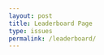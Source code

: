 ```yaml
---
layout: post
title: Leaderboard Page
type: issues
permalink: /leaderboard/
---
```

<html lang="en">
<head>
    <meta charset="UTF-8">
    <meta name="viewport" content="width=device-width, initial-scale=1.0">
    <title>Leaderboard Page</title>
    <link rel="stylesheet" href="styles.css">
    <style>
        * {
            margin: 0;
            padding: 0;
            box-sizing: border-box;
        }

        body {
            font-family: Arial, sans-serif;
            display: flex;
            justify-content: center;
            background-color: #121212;
            padding: 20px;
        }

        .leaderboard-container {
            max-width: 1200px;
            width: 100%;
            background-color: #121212;
            border-radius: 8px;
            padding: 20px;
            box-shadow: 0px 4px 10px rgba(0, 0, 0, 0.1);
        }

        .header {
            text-align: center;
            padding: 20px;
            background-color: #2a7de1;
            border-radius: 8px;
            color: #ffffff;
        }

        .header h1 {
            font-size: 2em;
        }

        /* New Button Style for Team Links */
        button {
            background: #fbca1f;
            font-family: inherit;
            padding: 0.6em 1.3em;
            font-weight: 900;
            font-size: 18px;
            border: 3px solid black;
            border-radius: 0.4em;
            box-shadow: 0.1em 0.1em;
            cursor: pointer;
            width: 100%;
            text-align: left;
        }

        button:hover {
            transform: translate(-0.05em, -0.05em);
            box-shadow: 0.15em 0.15em;
        }

        button:active {
            transform: translate(0.05em, 0.05em);
            box-shadow: 0.05em 0.05em;
        }

        .stats-container {
            display: flex;
            justify-content: space-between;
            padding: 10px 0;
            color: black;
            font-weight: bold;
        }

        .team-members {
            font-size: 0.9em;
            color: #333333;
        }

    </style>
</head>
<body>

<div class="leaderboard-container">
    <div class="header">
        <h1>Leaderboard</h1>
        <p>Ranking Teams by Balance</p>
    </div>
    <div class="team-list" id="team-list">
        <!-- Team template for each leaderboard entry -->
        <template id="team-template">
            <a href="#" target="_blank"> <!-- Link placeholder -->
                <button>
                    <div class="team-card">
                        <div class="rank">#<span class="rank-number"></span> <span class="team-name"></span></div>
                        <div class="stats-container">
                            <div class="balance">Balance: <span class="balance-amount"></span></div>
                            <div class="roi">ROI: <span class="roi-percentage"></span></div>
                        </div>
                        <div class="team-members">
                            <strong>Team Members:</strong>
                            <ul class="member-list"></ul>
                        </div>
                    </div>
                </button>
            </a>
        </template>
    </div>
</div>

<script>
    // Team data with link, balance, ROI, and team members
    const teamsData = [
        { name: "Team Alpha", balance: 3200, roi: "15%", members: ["Alice", "Bob", "Charlie"], link: "https://drishyamody.github.io/CollegeAppFrontend/Team/" },
        { name: "Team Beta", balance: 2900, roi: "10%", members: ["David", "Eva", "Frank"], link: "https://drishyamody.github.io/CollegeAppFrontend/Team/" },
        { name: "Team Gamma", balance: 2500, roi: "12%", members: ["George", "Helen", "Ivy"], link: "https://drishyamody.github.io/CollegeAppFrontend/Team/" },
        { name: "Team Delta", balance: 2100, roi: "11%", members: ["Jack", "Kara", "Liam"], link: "https://drishyamody.github.io/CollegeAppFrontend/Team/" },
        { name: "Team Epsilon", balance: 4000, roi: "14%", members: ["Mona", "Nathan", "Olivia"], link: "https://drishyamody.github.io/CollegeAppFrontend/Team/" },
        { name: "Team Zeta", balance: 3000, roi: "9%", members: ["Paul", "Quincy", "Rachel"], link: "https://drishyamody.github.io/CollegeAppFrontend/Team/" }
    ];

    // Sort teams by balance in descending order
    const sortedTeams = teamsData.sort((a, b) => b.balance - a.balance);

    // Populate the leaderboard with ranked teams
    function populateLeaderboard(teams) {
        const teamList = document.getElementById('team-list');
        const template = document.getElementById('team-template').content;

        teams.forEach((team, index) => {
            const teamElement = document.importNode(template, true);

            // Fill in the rank, balance, ROI, members, and link
            teamElement.querySelector('.rank-number').textContent = index + 1;
            teamElement.querySelector('.team-name').textContent = team.name;
            teamElement.querySelector('.balance-amount').textContent = `$${team.balance.toLocaleString()}`;
            teamElement.querySelector('.roi-percentage').textContent = team.roi;
            teamElement.querySelector('a').href = team.link;

            const memberList = teamElement.querySelector('.member-list');
            team.members.forEach(member => {
                const memberItem = document.createElement('li');
                memberItem.textContent = member;
                memberList.appendChild(memberItem);
            });

            // Append to leaderboard
            teamList.appendChild(teamElement);
        });
    }

    // Initialize leaderboard
    populateLeaderboard(sortedTeams);
</script>

</body>
</html>